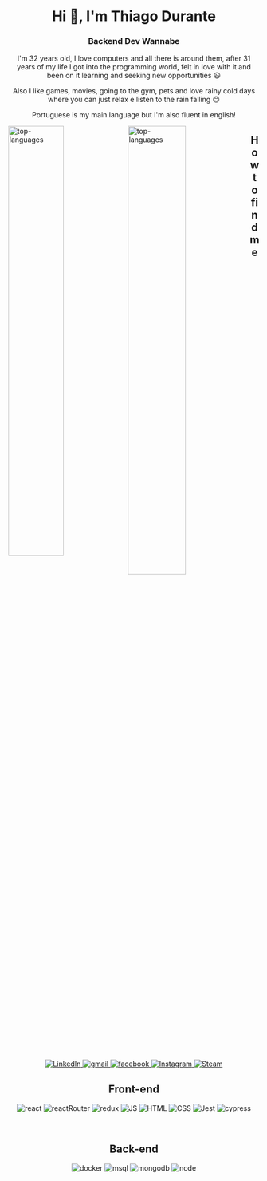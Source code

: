 <!-- title  -->
<h1 align="center">Hi 👋, I'm Thiago Durante</h1>
<h3 align="center">Backend Dev Wannabe</h3>
<p align="center">I'm 32 years old, I love computers and all there is around them, after 31 years of my life I got into the programming world, felt in love with it and been on it learning and seeking new opportunities 😃</p>
<p align="center">Also I like games, movies, going to the gym, pets and love rainy cold days where you can just relax e listen to the rain falling 😊</p>
<p align="center"> Portuguese is my main language but I'm also fluent in english!</p>
<!-- stats -->
<img
  align='left'
  width='47%'
  src="https://github-readme-stats.vercel.app/api?username=ThiDurante&show_icons=true&theme=radical"
  alt="top-languages"
/>
<img
  align='left'
  width='48%'
  src="https://github-readme-stats.vercel.app/api/top-langs/?username=ThiDurante&layout=compact"
  alt="top-languages"
/>
<!-- learning  -->
<!-- get in touch -->
<h2 align="center">How to find me</h2>
<p align="center">
  <a href="https://www.linkedin.com/in/thidurante/">
    <img
    src="https://img.shields.io/badge/LinkedIn-0077B5?style=for-the-badge&logo=linkedin&logoColor=white"
    alt="LinkedIn"
    />
    <a href="mailto:thiagotdurante@gmail.com">
      <img
      src="https://img.shields.io/badge/Gmail-D14836?style=for-the-badge&logo=gmail&logoColor=white"
      alt="gmail"
      />
    </a>
    <a href="https://www.facebook.com/thidurante/">
      <img
      src="https://img.shields.io/badge/Facebook-1877F2?style=for-the-badge&logo=facebook&logoColor=white"
      alt="facebook"
      />
    </a>
    <a href="https://www.instagram.com/thiidurante/">
      <img
      src="https://img.shields.io/badge/Instagram-E4405F?style=for-the-badge&logo=instagram&logoColor=white"
      alt="Instagram"
    />
  </a>
  <a href="https://steamcommunity.com/id/Teag0d/">
    <img
    src="https://img.shields.io/badge/Steam-000000?style=for-the-badge&logo=steam&logoColor=white"
    alt="Steam"
    />
  </a>
</p>

<!-- frontend -->
<h2 align="center">Front-end</h2>
<p align="center">
  <img src="https://img.shields.io/badge/React-20232A?style=for-the-badge&logo=react&logoColor=61DAFB" alt="react">
  <img src="https://img.shields.io/badge/React_Router-CA4245?style=for-the-badge&logo=react-router&logoColor=white" alt="reactRouter">
  <img src="https://img.shields.io/badge/Redux-593D88?style=for-the-badge&logo=redux&logoColor=white" alt="redux">
  <img src="https://img.shields.io/badge/JavaScript-323330?style=for-the-badge&logo=javascript&logoColor=F7DF1E" alt="JS">
  <img src="https://img.shields.io/badge/HTML5-E34F26?style=for-the-badge&logo=html5&logoColor=white" alt="HTML">
  <img src="https://img.shields.io/badge/CSS3-1572B6?style=for-the-badge&logo=css3&logoColor=white" alt="CSS">
  <img src="https://img.shields.io/badge/Jest-C21325?style=for-the-badge&logo=jest&logoColor=white" alt="Jest">
  <img src="https://img.shields.io/badge/Cypress-17202C?style=for-the-badge&logo=cypress&logoColor=white" alt="cypress">
  <!-- <img src="" alt=""> -->
</p>
<br />
<!-- Backend -->
  <h2 align="center">Back-end</h2>
  <p align="center">
    <img src="https://img.shields.io/badge/Docker-2CA5E0?style=for-the-badge&logo=docker&logoColor=whit" alt="docker">
    <img src="https://img.shields.io/badge/MySQL-005C84?style=for-the-badge&logo=mysql&logoColor=white" alt="msql">
    <img src="https://img.shields.io/badge/MongoDB-%234ea94b.svg?style=for-the-badge&logo=mongodb&logoColor=white" alt="mongodb">
    <img src="https://img.shields.io/badge/node.js-6DA55F?style=for-the-badge&logo=node.js&logoColor=white" alt="node">
    <!-- <img src="" alt=""> -->
    <!-- <img src="" alt=""> -->
  </p>
  <br />
  <!--
  <p align="center">
    <img align="center" src="https://github-readme-streak-stats.herokuapp.com/?user=ThiDurante" alt="contrib">
  </p>
-->
